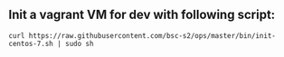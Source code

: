 
## Init a vagrant VM for dev with following script:

```
curl https://raw.githubusercontent.com/bsc-s2/ops/master/bin/init-centos-7.sh | sudo sh
```
